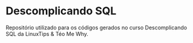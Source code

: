 # Descomplicando SQL
Repositório utilizado para os códigos gerados no curso Descomplicando SQL da LinuxTips &amp; Téo Me Why.